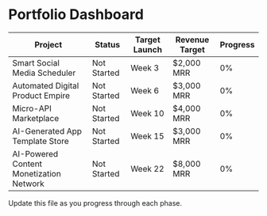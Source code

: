 # Portfolio Dashboard

| Project | Status | Target Launch | Revenue Target | Progress |
|--------|--------|--------------|---------------|---------|
| Smart Social Media Scheduler | Not Started | Week 3 | $2,000 MRR | 0% |
| Automated Digital Product Empire | Not Started | Week 6 | $3,000 MRR | 0% |
| Micro-API Marketplace | Not Started | Week 10 | $4,000 MRR | 0% |
| AI-Generated App Template Store | Not Started | Week 15 | $3,000 MRR | 0% |
| AI-Powered Content Monetization Network | Not Started | Week 22 | $8,000 MRR | 0% |

Update this file as you progress through each phase.
